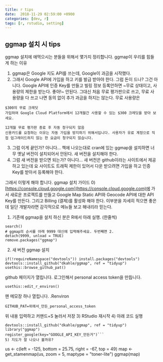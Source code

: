 ```yaml
---
title: r tips
date:  2018-11-29 02:59:00 +0900
categories: [dev, r]
tags: [r, rstudio, setting]
---
```


## ggmap 설치 시 tips
ggmap 설치에 애먹으시는 분들을 위해서 몇가지 정리합니다.
ggmap이 우리를 힘들게 하는 이유
1) ggmap은 Google 지도 API를 쓰는데, Google이 과금을 시작했다.
2) 그래서 Google API에 가입을 하고 키를 발급 받아야 한다. 그럼 돈이 드나? 그건 아니다. Google API에 인증 Key를 만들고 빌링 정보 등록안하면 ~무료 상태이고, 사용량의 제한을 받는다. 좋아!~ 안된다. 그대신 처음 무료 평가판으로 쓰고, 무료 사용량을 다 쓰고 나면 동의 없이 추가 과금을 하지는 않는다. 무료 사용량은 
```
$300의 무료 크레딧
가입하여 Google Cloud Platform에서 12개월간 사용할 수 있는 $300 크레딧을 받아 보세요.

12개월 무료 평가판 종료 후 자동 청구되지 않음
신용카드를 요청하는 이유는 자동 가입을 방지하기 위해서입니다. 사용자가 유료 계정으로 직접 업그레이드하지 않는 한 요금이 청구되지 않습니다.
```
3) 그럼 이게 끝인가? 아니다… 책에 나오는대로 cran에 있는 ggmap을 설치하면 너무 옛날 버전이 설치되어서 안된다. 새 버전을 설치해야 한다.
4) 그럼 새 버전을 받으면 되는가? 아니다… 새 버전은 github이라는 사이트에서 제공하고 있는데 요 사이트도 트래픽 제한이 있어서 다운 받으려면 가입을 하고 인증 Key를 받아서 등록해야 한다.

그래서 이렇게 해야 합니다.
ggmap 설치 가이드
0) [https://console.cloud.google.com](https://console.cloud.google.com)에 가서 새로운 프로젝트를 만들고 Google Map Static API와 Geocode API에 대한 API Key를 만든다. 그리고 Billing (결제)를 활성화 해야 한다. 이부분을 자세히 적으면 좋은데 일단 개발자라면 감각적으로 메뉴들 보고 해내리라 믿는다.
1) 기존에 ggmap을 설치 하신 분은 R에서 아래 실행.  (한줄씩)
```
search()
# ggmap의 순서를 아래 9999 대신에 입력해주세요. 두번째면 2.
detach(9999, unload = TRUE)
remove.packages("ggmap")
```
2) 새 버전 ggmap 설치
```
if(!requireNamespace("devtools")) install.packages("devtools")
devtools::install_github("dkahle/ggmap", ref = "tidyup")
usethis::browse_github_pat()
```
github 페이지가 열립니다. 로그인해서 personal access token을 만듭니다.
```
usethis::edit_r_environ()
```
왠 메모장 하나 열립니다. .Renviron
```
GITHUB_PAT=위에서_만든_personal_access_token
```
위 내용 입력하고 커맨드+S 눌러서 저장
3) RStudio 재시작
4) 아래 코드 실행
```
devtools::install_github("dkahle/ggmap", ref = "tidyup")
library("ggmap")
register_google(key="GOOGLE_API_KEY_만든거")```
5) 지도가 잘 나오나 볼까유?
```
us <- c(left = -125, bottom = 25.75, right = -67, top = 49)
map <- get_stamenmap(us, zoom = 5, maptype = "toner-lite")
ggmap(map)
```


